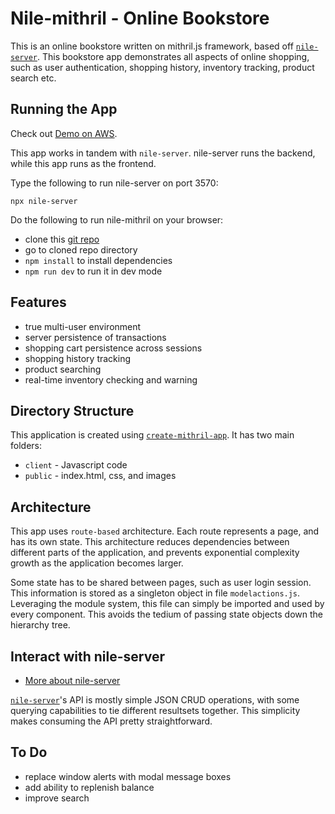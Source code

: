 # Nile-mithril - Online Bookstore

This is an online bookstore written on mithril.js framework, based off [`nile-server`](https://www.npmjs.com/package/nile-server). This bookstore app demonstrates all aspects of online shopping, such as user authentication, shopping history, inventory tracking, product search etc.

## Running the App

Check out [Demo on AWS](http://nile-mithril.s3-website.us-east-2.amazonaws.com).

This app works in tandem with `nile-server`. nile-server runs the backend, while this app runs as the frontend.

Type the following to run nile-server on port 3570:
```
npx nile-server
```

Do the following to run nile-mithril on your browser:
* clone this [git repo](https://github.com/johnfliu818/nile-mithril)
* go to cloned repo directory
* `npm install` to install dependencies
* `npm run dev` to run it in dev mode

## Features

* true multi-user environment
* server persistence of transactions
* shopping cart persistence across sessions
* shopping history tracking
* product searching
* real-time inventory checking and warning

## Directory Structure

This application is created using [`create-mithril-app`](https://www.npmjs.com/package/create-mithril-app). It has two main folders:

* `client` - Javascript code
* `public` - index.html, css, and images

## Architecture

This app uses `route-based` architecture. Each route represents a page, and has its own state. This architecture reduces dependencies between different parts of the application, and prevents exponential complexity growth as the application becomes larger.

Some state has to be shared between pages, such as user login session. This information is stored as a singleton object in file `modelactions.js`. Leveraging the module system, this file can simply be imported and used by every component. This avoids the tedium of passing state objects down the hierarchy tree.

## Interact with nile-server

* [More about nile-server](https://www.npmjs.com/package/nile-server)

[`nile-server`](https://www.npmjs.com/package/nile-server)'s API is mostly simple JSON CRUD operations, with some querying capabilities to tie different resultsets together. This simplicity makes consuming the API pretty straightforward.

## To Do

* replace window alerts with modal message boxes
* add ability to replenish balance
* improve search